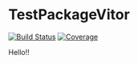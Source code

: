# TestPackageVitor

[![Build Status](https://github.com/vitorfarinhaluz/TestPackageVitor.jl/actions/workflows/CI.yml/badge.svg?branch=main)](https://github.com/vitorfarinhaluz/TestPackageVitor.jl/actions/workflows/CI.yml?query=main)
[![Coverage](https://codecov.io/gh/vitorfarinhaluz/TestPackageVitor.jl/branch/master/graph/badge.svg)](https://codecov.io/gh/vitorfarinhaluz/TestPackageVitor.jl)

Hello!!
